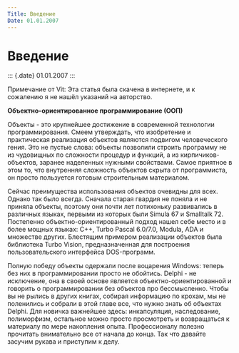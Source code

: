 ```yaml
---
Title: Введение
Date: 01.01.2007
---
```



Введение
========

::: {.date}
01.01.2007
:::

Примечание от Vit:
Эта статья была скачена в интернете, и к сожалению я не нашёл указаний
на авторство.

**Объектно-ориентированное программирование (ООП)**

Объекты - это крупнейшее достижение в современной технологии
программирования. Смеем утверждать, что изобретение и практическая
реализация объектов являются подвигом человеческого гения. Это не пустые
слова: объекты позволили строить программу не из чудовищных по сложности
процедур и функций, а из кирпичиков-объектов, заранее наделенных нужными
свойствами. Самое приятное в этом то, что внутренняя сложность объектов
скрыта от программиста, он просто пользуется готовым строительным
материалом.

Сейчас преимущества использования объектов очевидны для всех. Однако так
было всегда. Сначала старая гвардия не поняла и не приняла объекты,
поэтому они почти лет потихоньку развивались в различных языках, первыми
из которых были Simula 67 и Smalltalk 72. Постепенно
объектно-ориентированный подход нашел себе место и в более мощных
языках: С++, Turbo Pascal 6.0/7.0, Modula, ADA и множестве других.
Блестящим примером реализации объектов была библиотека Turbo Vision,
предназначенная для построения пользовательского интерфейса
DOS-программ.

Полную победу объекты одержали после воцарения Windows: теперь без них в
программировании просто не обойтись. Delphi - не исключение, она в
своей основе является объектно-ориентированной и говорить о
программировании без объектов про бессмысленно. Чтобы вы не рылись в
других книгах, собирая информацию по крохам, мы не поленились и собрали
в этой главе все, что нужно знать об объектах Delphi. Для новичка
важнейшее здесь: инкапсуляция, наследование, полиморфизм, остальное
можно просто просмотреть и возвращаться к материалу по мере накопления
опыта. Профессионалу полезно прочитать внимательно все от начала до
конца. Так что давайте засучим рукава и приступим к делу.

